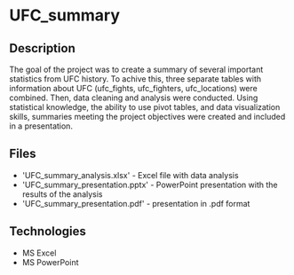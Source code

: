 # UFC_summary

## Description
The goal of the project was to create a summary of several important statistics from UFC history. To achive this, three separate tables with information about UFC (ufc_fights, ufc_fighters, ufc_locations) were combined. Then, data cleaning and analysis were conducted. Using statistical knowledge, the ability to use pivot tables, and data visualization skills, summaries meeting the project objectives were created and  included in a presentation.

## Files
- 'UFC_summary_analysis.xlsx' - Excel file with data analysis
- 'UFC_summary_presentation.pptx' - PowerPoint presentation with the results of the analysis
- 'UFC_summary_presentation.pdf' - presentation in .pdf format

## Technologies
- MS Excel
- MS PowerPoint
